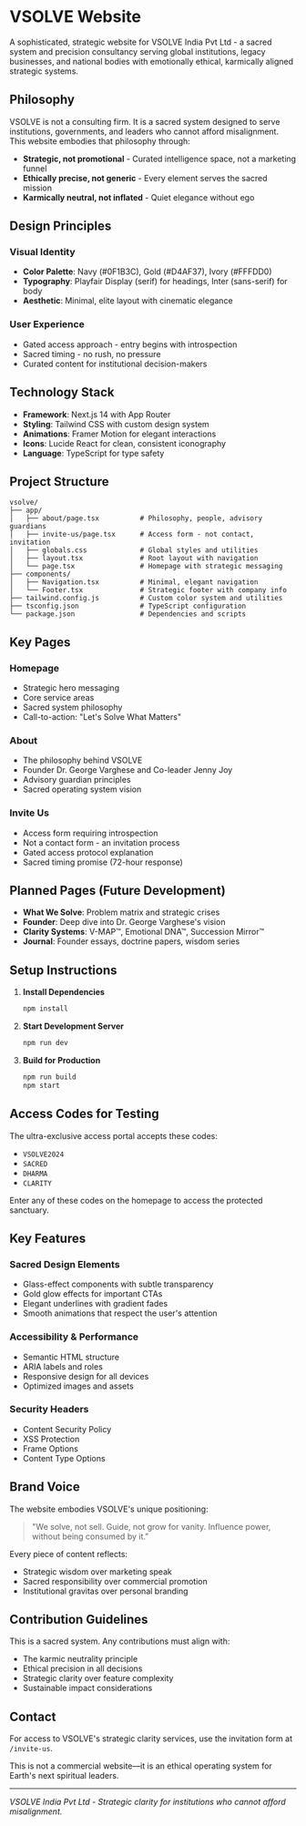 # VSOLVE Website

A sophisticated, strategic website for VSOLVE India Pvt Ltd - a sacred system and precision consultancy serving global institutions, legacy businesses, and national bodies with emotionally ethical, karmically aligned strategic systems.

## Philosophy

VSOLVE is not a consulting firm. It is a sacred system designed to serve institutions, governments, and leaders who cannot afford misalignment. This website embodies that philosophy through:

- **Strategic, not promotional** - Curated intelligence space, not a marketing funnel
- **Ethically precise, not generic** - Every element serves the sacred mission
- **Karmically neutral, not inflated** - Quiet elegance without ego

## Design Principles

### Visual Identity
- **Color Palette**: Navy (#0F1B3C), Gold (#D4AF37), Ivory (#FFFDD0)
- **Typography**: Playfair Display (serif) for headings, Inter (sans-serif) for body
- **Aesthetic**: Minimal, elite layout with cinematic elegance

### User Experience
- Gated access approach - entry begins with introspection
- Sacred timing - no rush, no pressure
- Curated content for institutional decision-makers

## Technology Stack

- **Framework**: Next.js 14 with App Router
- **Styling**: Tailwind CSS with custom design system
- **Animations**: Framer Motion for elegant interactions
- **Icons**: Lucide React for clean, consistent iconography
- **Language**: TypeScript for type safety

## Project Structure

```
vsolve/
├── app/
│   ├── about/page.tsx          # Philosophy, people, advisory guardians
│   ├── invite-us/page.tsx      # Access form - not contact, invitation
│   ├── globals.css             # Global styles and utilities
│   ├── layout.tsx              # Root layout with navigation
│   └── page.tsx                # Homepage with strategic messaging
├── components/
│   ├── Navigation.tsx          # Minimal, elegant navigation
│   └── Footer.tsx              # Strategic footer with company info
├── tailwind.config.js          # Custom color system and utilities
├── tsconfig.json               # TypeScript configuration
└── package.json                # Dependencies and scripts
```

## Key Pages

### Homepage
- Strategic hero messaging
- Core service areas
- Sacred system philosophy
- Call-to-action: "Let's Solve What Matters"

### About
- The philosophy behind VSOLVE
- Founder Dr. George Varghese and Co-leader Jenny Joy
- Advisory guardian principles
- Sacred operating system vision

### Invite Us
- Access form requiring introspection
- Not a contact form - an invitation process
- Gated access protocol explanation
- Sacred timing promise (72-hour response)

## Planned Pages (Future Development)
- **What We Solve**: Problem matrix and strategic crises
- **Founder**: Deep dive into Dr. George Varghese's vision
- **Clarity Systems**: V-MAP™, Emotional DNA™, Succession Mirror™
- **Journal**: Founder essays, doctrine papers, wisdom series

## Setup Instructions

1. **Install Dependencies**
   ```bash
   npm install
   ```

2. **Start Development Server**
   ```bash
   npm run dev
   ```

3. **Build for Production**
   ```bash
   npm run build
   npm start
   ```

## Access Codes for Testing

The ultra-exclusive access portal accepts these codes:
- `VSOLVE2024`
- `SACRED`
- `DHARMA`
- `CLARITY`

Enter any of these codes on the homepage to access the protected sanctuary.

## Key Features

### Sacred Design Elements
- Glass-effect components with subtle transparency
- Gold glow effects for important CTAs
- Elegant underlines with gradient fades
- Smooth animations that respect the user's attention

### Accessibility & Performance
- Semantic HTML structure
- ARIA labels and roles
- Responsive design for all devices
- Optimized images and assets

### Security Headers
- Content Security Policy
- XSS Protection
- Frame Options
- Content Type Options

## Brand Voice

The website embodies VSOLVE's unique positioning:

> "We solve, not sell. Guide, not grow for vanity. Influence power, without being consumed by it."

Every piece of content reflects:
- Strategic wisdom over marketing speak
- Sacred responsibility over commercial promotion
- Institutional gravitas over personal branding

## Contribution Guidelines

This is a sacred system. Any contributions must align with:
- The karmic neutrality principle
- Ethical precision in all decisions
- Strategic clarity over feature complexity
- Sustainable impact considerations

## Contact

For access to VSOLVE's strategic clarity services, use the invitation form at `/invite-us`. 

This is not a commercial website—it is an ethical operating system for Earth's next spiritual leaders.

---

*VSOLVE India Pvt Ltd - Strategic clarity for institutions who cannot afford misalignment.* 